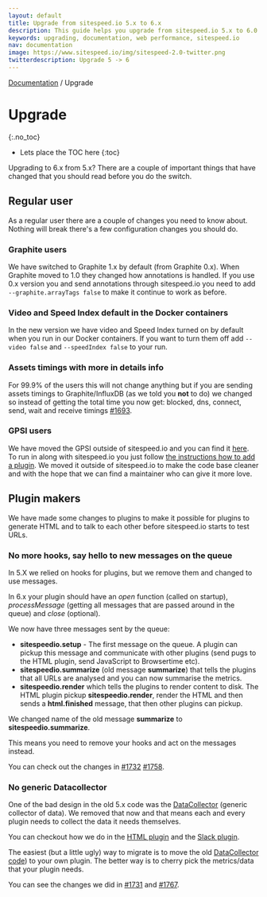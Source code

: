 ```yaml
---
layout: default
title: Upgrade from sitespeed.io 5.x to 6.x
description: This guide helps you upgrade from sitespeed.io 5.x to 6.0
keywords: upgrading, documentation, web performance, sitespeed.io
nav: documentation
image: https://www.sitespeed.io/img/sitespeed-2.0-twitter.png
twitterdescription: Upgrade 5 -> 6
---
```

[Documentation]({{site.baseurl}}/documentation/sitespeed.io/) / Upgrade

# Upgrade
{:.no_toc}

* Lets place the TOC here
{:toc}

Upgrading to 6.x from 5.x? There are a couple of important things that have changed that you should read before you do the switch.

## Regular user
As a regular user there are a couple of changes you need to know about. Nothing will break there's a few configuration changes you should do.

### Graphite users
We have switched to Graphite 1.x by default (from Graphite 0.x). When Graphite moved to 1.0 they changed how annotations is handled. If you use 0.x version you and send annotations through sitespeed.io you need to add ```--graphite.arrayTags false``` to make it continue to work as before.

### Video and Speed Index default in the Docker containers
In the new version we have video and Speed Index turned on by default when you run in our Docker containers. If you want to turn them off add ```--video false``` and ```--speedIndex false``` to your run.

### Assets timings with more in details info
For 99.9% of the users this will not change anything but if you are sending assets timings to Graphite/InfluxDB (as we told you **not** to do) we changed so instead of getting the total time you now get: blocked, dns, connect, send, wait and receive timings [#1693](https://github.com/sitespeedio/sitespeed.io/pull/1693).

### GPSI users
We have moved the GPSI outside of sitespeed.io and you can find it [here](https://github.com/sitespeedio/plugin-gpsi). To run in along with sitespeed.io you just follow [the instructions how to add a plugin](https://www.sitespeed.io/documentation/sitespeed.io/plugins/#add-a-plugin). We moved it outside of sitespeed.io to make the code base cleaner and with the hope that we can find a maintainer who can give it more love.

## Plugin makers
We have made some changes to plugins to make it possible for plugins to generate HTML and to talk to each other before sitespeed.io starts to test URLs.

### No more hooks, say hello to new messages on the queue

In 5.X we relied on hooks for plugins, but we remove them and changed to use messages.

In 6.x your plugin should have an *open* function (called on startup), *processMessage* (getting all messages that are passed around in the queue) and *close* (optional).

We now have three messages sent by the queue:

 -  **sitespeedio.setup** - The first message on the queue. A plugin can pickup this message and communicate with other plugins (send pugs to the HTML plugin, send JavaScript to Browsertime etc).
 -  **sitespeedio.summarize** (old message **summarize**) that tells the plugins that all URLs are analysed and you can now summarise the metrics.
 - **sitespeedio.render** which tells the plugins to render content to disk. The HTML plugin pickup **sitespeedio.render**, render the HTML and then sends a **html.finished** message, that then other plugins can pickup.

We changed name of the old message **summarize** to **sitespeedio.summarize**.

This means you need to remove your hooks and act on the messages instead.

You can check out the changes in [#1732](https://github.com/sitespeedio/sitespeed.io/pull/1732) [#1758](https://github.com/sitespeedio/sitespeed.io/pull/1758).


### No generic Datacollector
One of the bad design in the old 5.x code was the [DataCollector](https://github.com/sitespeedio/sitespeed.io/blob/5.x/lib/plugins/datacollector/index.js) (generic collector of data). We removed that now and that means each and every plugin needs to collect the data it needs themselves.

You can checkout how we do in the [HTML plugin](https://github.com/sitespeedio/sitespeed.io/blob/master/lib/plugins/html/index.js) and the [Slack plugin](https://github.com/sitespeedio/sitespeed.io/blob/master/lib/plugins/slack/index.js).

The easiest (but a little ugly) way to migrate is to move the old [DataCollector code](https://github.com/sitespeedio/sitespeed.io/blob/5.x/lib/plugins/datacollector/index.js)) to your own plugin. The better way is to cherry pick the metrics/data that your plugin needs.

You can see the changes we did in
 [#1731](https://github.com/sitespeedio/sitespeed.io/pull/1731) and [#1767](https://github.com/sitespeedio/sitespeed.io/pull/1767).
